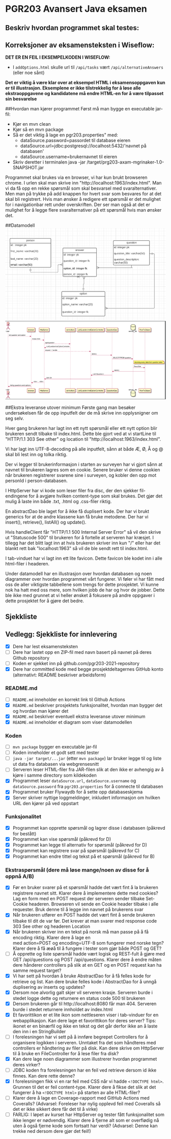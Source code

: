 # PGR203 Avansert Java eksamen


## Beskriv hvordan programmet skal testes:

## Korreksjoner av eksamensteksten i Wiseflow:

**DET ER EN FEIL I EKSEMPELKODEN I WISEFLOW:**

* I `addOptions.html` skulle url til `/api/tasks` vært `/api/alternativeAnswers` (eller noe sånt)

**Det er viktig å være klar over at eksempel HTML i eksamensoppgaven kun er til illustrasjon. Eksemplene er ikke tilstrekkelig for å løse alle ekstraoppgavene og kandidatene må endre HTML-en for å være tilpasset sin besvarelse**

##Hvordan man kjører programmet
Først må man bygge en executable jar-fil:
* Kjør en mvn clean
* Kjør så en mvn package
* Så er det viktig å lage en pgr203.properties" med: 
  * dataSource.password=passordet til database eieren
  * dataSource.url=jdbc:postgresql://localhost:5432/'navnet på databasen'
  * dataSource.username=brukernavnet til eieren
* Skriv deretter i terminalen java -jar /target/prg203-axam-mgrinaker-1.0-SNAPSHOT.jar


Programmet skal brukes via en browser, vi har kun brukt browseren chrome. 
I urlen skal man skrive inn "http://localhost:1963/index.html".
Man vi da få opp en rekke spørsmål som skal besvarsel med svaralternativer. Men man på trykke på add knappen
for hvert svar som besvares for at det skal bli registrert. 
Hvis man ønsker å redigere ett spørsmål er det mulighet for i navigationbar rett under overskriften. 
Der ser man også at det er mulighet for å legge flere svaralternativer på ett spørsmål hvis man ønsker det.


##Datamodell
![](docs/datamodell.png)
![](docs/plantUML.png)

##Ekstra leveranse utover minimum
Første gang man besøker undersøkelsen får de opp inputfelt der de må skrive inn opplysnigner om seg selv. 

Hver gang brukeren har lagt inn ett nytt spørsmål eller ett nytt option blir brukeren sendt tilbake til index.html.
Dette ble gjort ved at vi startLine til "HTTP/1.1 303 See other" og location til "http://localhost:1963/index.html".

Vi har lagt inn UTF-8-decoding på alle inputfelt, sånn at både Æ, Ø, Å og @ skal bli lest inn og tolka riktig.

Der vi legger til brukerinformasjon i starten av surveyen har vi gjort sånn at navnet til brukeren lagres som en cookie.
Senere bruker vi denne cookien når brukeren registrerer svarene sine i surveyen, og kobler den opp mot personId i person-databasen.

I HttpServer har vi kode som leser filer fra disc, der den sjekker fil-endingene for å avgjøre hvilken content-type som
skal brukes. Det gjør det mulig å laste inn både .txt, .html og .css-filer riktig.

En abstractDao ble laget for å ikke få duplisert kode. Der har vi brukt generics for at de andre klassene kan få bruke 
metodene. Der har vi insert(), retrieve(), listAll() og update().

Hvis handleClient får "HTTP/1.1 500 Internal Server Error" så vil den skrive ut "Statuscode 500" til brukeren for å 
fortelle at serveren har kræsjet.
I tillegg har det blitt lagt inn at hvis brukeren skriver inn kun "/" eller har det blankt rett bak "localhost:1963" 
så vil de ble sendt rett til index.html.

I tab-vinduet har vi lagt inn ett lite favicon. Dette favicon ble kodet inn i alle html-filer i headeren.

Under datamodell har en illustrasjon over hvordan databasen og noen diagrammer over hvordan programmet vårt fungerer.
Vi føler vi har fått med oss de aller viktigste tabbellene som trengs for dette prosjektet. Vi kunne nok ha hatt med 
oss mere, som hvilken jobb de har og hvor de jobber. Dette ble ikke med grunnet at vi heller ønsket å fokusere på andre
oppgaver i dette prosjektet for å gjøre det bedre. 

## Sjekkliste

## Vedlegg: Sjekkliste for innlevering

* [x] Dere har lest eksamensteksten
* [ ] Dere har lastet opp en ZIP-fil med navn basert på navnet på deres Github repository
* [ ] Koden er sjekket inn på github.com/pgr203-2021-repository
* [x] Dere har committed kode med begge prosjektdeltagernes GitHub konto (alternativt: README beskriver arbeidsform)

### README.md

* [ ] `README.md` inneholder en korrekt link til Github Actions
* [x] `README.md` beskriver prosjektets funksjonalitet, hvordan man bygger det og hvordan man kjører det
* [x] `README.md` beskriver eventuell ekstra leveranse utover minimum
* [x] `README.md` inneholder et diagram som viser datamodellen

### Koden

* [ ] `mvn package` bygger en executable jar-fil
* [ ] Koden inneholder et godt sett med tester
* [ ] `java -jar target/...jar` (etter `mvn package`) lar bruker legge til og liste ut data fra databasen via webgrensesnitt
* [ ] Serveren leser HTML-filer fra JAR-filen slik at den ikke er avhengig av å kjøre i samme directory som kildekoden
* [x] Programmet leser `dataSource.url`, `dataSource.username` og `dataSource.password` fra `pgr203.properties` for å connecte til databasen
* [x] Programmet bruker Flywaydb for å sette opp databaseskjema
* [x] Server skriver nyttige loggmeldinger, inkludert informasjon om hvilken URL den kjører på ved oppstart

### Funksjonalitet

* [x] Programmet kan opprette spørsmål og lagrer disse i databasen (påkrevd for bestått)
* [x] Programmet kan vise spørsmål (påkrevd for D)
* [x] Programmet kan legge til alternativ for spørsmål (påkrevd for D)
* [x] Programmet kan registrere svar på spørsmål (påkrevd for C)
* [x] Programmet kan endre tittel og tekst på et spørsmål (påkrevd for B)

### Ekstraspørsmål (dere må løse mange/noen av disse for å oppnå A/B)

* [x] Før en bruker svarer på et spørsmål hadde det vært fint å la brukeren registrere navnet sitt. Klarer dere å implementere dette med cookies? Lag en form med en POST request der serveren sender tilbake Set-Cookie headeren. Browseren vil sende en Cookie header tilbake i alle requester. Bruk denne til å legge inn navnet på brukerens svar
* [x] Når brukeren utfører en POST hadde det vært fint å sende brukeren tilbake til dit de var før. Det krever at man svarer med response code 303 See other og headeren Location
* [x] Når brukeren skriver inn en tekst på norsk må man passe på å få encoding riktig. Klarer dere å lage en <form> med action=POST og encoding=UTF-8 som fungerer med norske tegn? Klarer dere å få æøå til å fungere i tester som gjør både POST og GET?
* [ ] Å opprette og liste spørsmål hadde vært logisk og REST-fult å gjøre med GET /api/questions og POST /api/questions. Klarer dere å endre måten dere hånderer controllers på slik at en GET og en POST request kan ha samme request target?
* [x] Vi har sett på hvordan å bruke AbstractDao for å få felles kode for retrieve og list. Kan dere bruke felles kode i AbstractDao for å unngå duplisering av inserts og updates?
* [x] Dersom noe alvorlig galt skjer vil serveren krasje. Serveren burde i stedet logge dette og returnere en status code 500 til brukeren
* [x] Dersom brukeren går til http://localhost:8080 får man 404. Serveren burde i stedet returnere innholdet av index.html
* [x] Et favorittikon er et lite ikon som nettleseren viser i tab-vinduer for en webapplikasjon. Kan dere lage et favorittikon for deres server? Tips: ikonet er en binærfil og ikke en tekst og det går derfor ikke an å laste den inn i en StringBuilder
* [ ] I forelesningen har vi sett på å innføre begrepet Controllers for å organisere logikken i serveren. Unntaket fra det som håndteres med controllers er håndtering av filer på disk. Kan dere skrive om HttpServer til å bruke en FileController for å lese filer fra disk?
* [x] Kan dere lage noen diagrammer som illustrerer hvordan programmet deres virker?
* [ ] JDBC koden fra forelesningen har en feil ved retrieve dersom id ikke finnes. Kan dere rette denne?
* [x] I forelesningen fikk vi en rar feil med CSS når vi hadde `<!DOCTYPE html>`. Grunnen til det er feil content-type. Klarer dere å fikse det slik at det fungerer å ha `<!DOCTYPE html>` på starten av alle HTML-filer?
* [ ] Klarer dere å lage en Coverage-rapport med GitHub Actions med Coveralls? (Advarsel: Foreleser har nylig opplevd feil med Coveralls så det er ikke sikkert dere får det til å virke)
* [ ] FARLIG: I løpet av kurset har HttpServer og tester fått funksjonalitet som ikke lenger er nødvendig. Klarer dere å fjerne alt som er overflødig nå uten å også fjerne kode som fortsatt har verdi? (Advarsel: Denne kan trekke ned dersom dere gjør det feil!)
